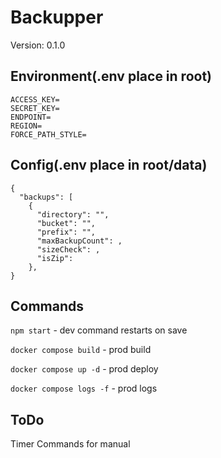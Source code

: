 # Backupper

Version: 0.1.0

## Environment(.env place in root)

```
ACCESS_KEY=
SECRET_KEY=
ENDPOINT=
REGION=
FORCE_PATH_STYLE=
```

## Config(.env place in root/data)

```
{
  "backups": [
    {
      "directory": "",
      "bucket": "",
      "prefix": "",
      "maxBackupCount": ,
      "sizeCheck": ,
      "isZip":
    },
}
```

## Commands

`npm start` - dev command restarts on save

`docker compose build` - prod build

`docker compose up -d` - prod deploy

`docker compose logs -f` - prod logs

## ToDo

Timer
Commands for manual
